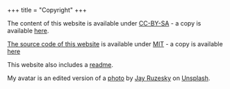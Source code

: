 +++
title = "Copyright"
+++

The content of this website is available under [CC-BY-SA] - a copy is available
[here](/content-license.txt).

[The source code of this website] is available under [MIT] - a copy is available
[here](/license.txt)

This website also includes a [readme].

My avatar is an edited version of a [photo] by [Jay Ruzesky] on [Unsplash].

[CC-BY-SA]: https://creativecommons.org/licenses/by-sa/4.0/
[The source code of this website]: https://github.com/cezarmathe/personal-website
[MIT]: https://choosealicense.com/licenses/mit/
[readme]: /readme.txt
[photo]: https://unsplash.com/photos/9zTafGVsv-c
[Jay Ruzesky]: https://wordpress.viu.ca/ruzeskyj/
[Unsplash]: https://unsplash.com/
